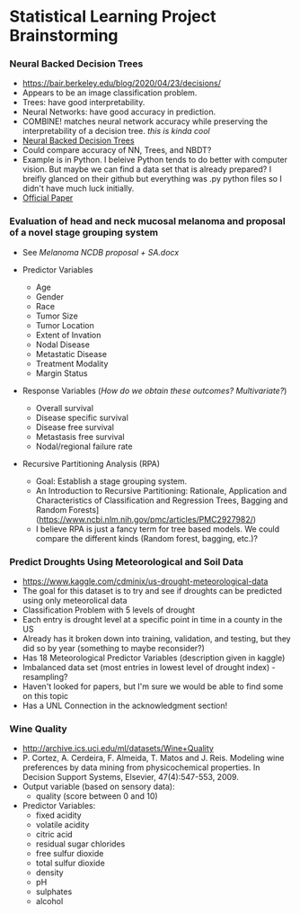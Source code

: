 # Statistical Learning Project Brainstorming

### Neural Backed Decision Trees

+  <https://bair.berkeley.edu/blog/2020/04/23/decisions/>
+ Appears to be an image classification problem.
+ Trees: have good interpretability.
+ Neural Networks: have good accuracy in prediction.
+ COMBINE! matches neural network accuracy while preserving the interpretability of a decision tree. *this is kinda cool*
+ [Neural Backed Decision Trees](https://research.alvinwan.com/neural-backed-decision-trees/)
+ Could compare accuracy of NN, Trees, and NBDT?
+ Example is in Python. I beleive Python tends to do better with computer vision. But maybe we can find a data set that is already prepared? I breifly glanced on their github but everything was .py python files so I didn't have much luck initially.
+ [Official Paper](https://arxiv.org/pdf/2004.00221.pdf)

### Evaluation of head and neck mucosal melanoma and proposal of a novel stage grouping system

+ See *Melanoma NCDB proposal + SA.docx*

+ Predictor Variables

    + Age
    + Gender
    + Race
    + Tumor Size
    + Tumor Location
    + Extent of Invation
    + Nodal Disease
    + Metastatic Disease
    + Treatment Modality
    + Margin Status

+ Response Variables (*How do we obtain these outcomes? Multivariate?*)

    + Overall survival
    + Disease specific survival
    + Disease free survival
    + Metastasis free survival
    + Nodal/regional failure rate

+ Recursive Partitioning Analysis (RPA)

    + Goal: Establish a stage grouping system.
    + An Introduction to Recursive Partitioning: Rationale, Application and Characteristics of Classification and Regression Trees, Bagging and Random Forests](https://www.ncbi.nlm.nih.gov/pmc/articles/PMC2927982/)
    + I believe RPA is just a fancy term for tree based models. We could compare the different kinds (Random forest, bagging, etc.)?

### Predict Droughts Using Meteorological and Soil Data

+ https://www.kaggle.com/cdminix/us-drought-meteorological-data
+ The goal for this dataset is to try and see if droughts can be predicted using only meteorolical data
+ Classification Problem with 5 levels of drought
+ Each entry is drought level at a specific point in time in a county in the US
+ Already has it broken down into training, validation, and testing, but they did so by year (something to maybe reconsider?)
+ Has 18 Meteorological Predictor Variables (description given in kaggle)
+ Imbalanced data set (most entries in lowest level of drought index) - resampling?
+ Haven't looked for papers, but I'm sure we would be able to find some on this topic
+ Has a UNL Connection in the acknowledgment section!

### Wine Quality

+ <http://archive.ics.uci.edu/ml/datasets/Wine+Quality>
+ P. Cortez, A. Cerdeira, F. Almeida, T. Matos and J. Reis. Modeling wine preferences by data mining from physicochemical properties. In Decision Support Systems, Elsevier, 47(4):547-553, 2009.
+ Output variable (based on sensory data):
    - quality (score between 0 and 10)
+ Predictor Variables:
    - fixed acidity
    - volatile acidity
    - citric acid
    - residual sugar
     chlorides
    - free sulfur dioxide
    - total sulfur dioxide
    - density
    - pH
    - sulphates
    - alcohol

